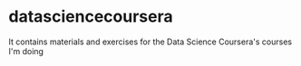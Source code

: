 # datasciencecoursera
It contains materials and exercises for the Data Science Coursera's courses I'm doing
